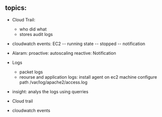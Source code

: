 ## topics:
  * Cloud Trail:
     * who did what
     * stores audit logs
  * cloudwatch events: 
     EC2 -- running state -- stopped -- notification 



* Alaram:
   proactive:
     autoscaling
   reactive:
     Notification
* Logs
  * packet logs
  * reourse and application logs:
       install agent on ec2 machine
       configure path
       /var/log/apache2/access.log
* insight:
  analys the logs using querries
* Cloud trail
* cloudwatch events

